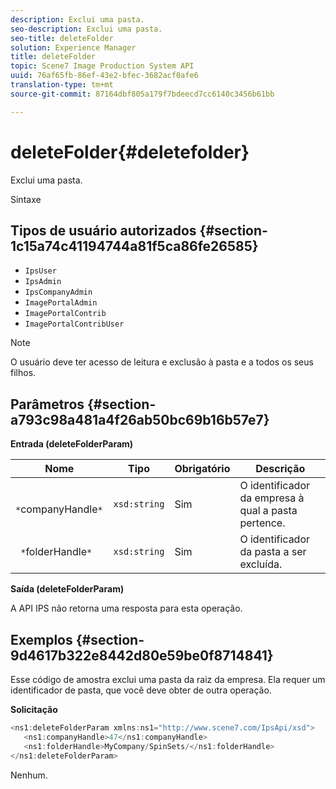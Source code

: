 ```yaml
---
description: Exclui uma pasta.
seo-description: Exclui uma pasta.
seo-title: deleteFolder
solution: Experience Manager
title: deleteFolder
topic: Scene7 Image Production System API
uuid: 76af65fb-86ef-43e2-bfec-3682acf0afe6
translation-type: tm+mt
source-git-commit: 87164dbf805a179f7bdeecd7cc6140c3456b61bb

---
```



# deleteFolder{#deletefolder}

Exclui uma pasta.

Sintaxe

## Tipos de usuário autorizados {#section-1c15a74c41194744a81f5ca86fe26585}

* `IpsUser`
* `IpsAdmin`
* `IpsCompanyAdmin`
* `ImagePortalAdmin`
* `ImagePortalContrib`
* `ImagePortalContribUser`

>[!NOTE]
>
>O usuário deve ter acesso de leitura e exclusão à pasta e a todos os seus filhos.

## Parâmetros {#section-a793c98a481a4f26ab50bc69b16b57e7}

**Entrada (deleteFolderParam)**

| Nome | Tipo | Obrigatório | Descrição |
|---|---|---|---|
| ` *`companyHandle`*` | `xsd:string` | Sim | O identificador da empresa à qual a pasta pertence. |
| ` *`folderHandle`*` | `xsd:string` | Sim | O identificador da pasta a ser excluída. |

**Saída (deleteFolderParam)**

A API IPS não retorna uma resposta para esta operação.

## Exemplos {#section-9d4617b322e8442d80e59be0f8714841}

Esse código de amostra exclui uma pasta da raiz da empresa. Ela requer um identificador de pasta, que você deve obter de outra operação.

**Solicitação**

```java
<ns1:deleteFolderParam xmlns:ns1="http://www.scene7.com/IpsApi/xsd">
   <ns1:companyHandle>47</ns1:companyHandle>
   <ns1:folderHandle>MyCompany/SpinSets/</ns1:folderHandle>
</ns1:deleteFolderParam>
```

Nenhum.
